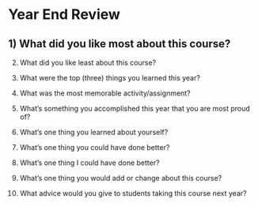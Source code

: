 # Year End Review

## 1) What did you like most about this course?

2) What did you like least about this course?

3) What were the top (three) things you learned this year?

4) What was the most memorable activity/assignment?

5) What’s something you accomplished this year that you are most proud of?

6) What’s one thing you learned about yourself?

7) What’s one thing you could have done better?

8) What’s one thing I could have done better?

9) What’s one thing you would add or change about this course?

10) What advice would you give to students taking this course next year?
